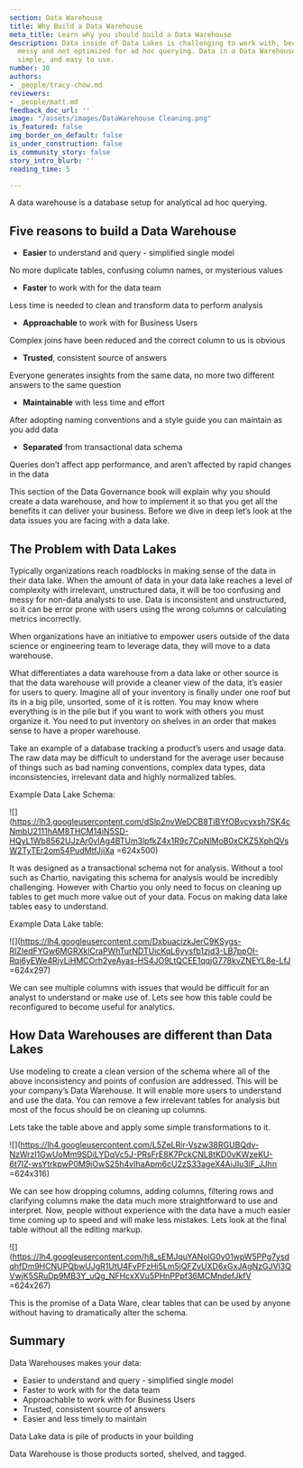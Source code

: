 ```yaml
---
section: Data Warehouse
title: Why Build a Data Warehouse
meta_title: Learn why you should build a Data Warehouse
description: Data inside of Data Lakes is challenging to work with, because it is
  messy and not optimized for ad hoc querying. Data in a Data Warehouse is clean,
  simple, and easy to use.
number: 30
authors:
- _people/tracy-chow.md
reviewers:
- _people/matt.md
feedback_doc_url: ''
image: "/assets/images/DataWarehouse Cleaning.png"
is_featured: false
img_border_on_default: false
is_under_construction: false
is_community_story: false
story_intro_blurb: ''
reading_time: 5

---
```

A data warehouse is a database setup for analytical ad hoc querying.

## Five reasons to build a Data Warehouse

* **Easier** to understand and query - simplified single model

No more duplicate tables, confusing column names, or mysterious values

* **Faster** to work with for the data team

Less time is needed to clean and transform data to perform analysis

* **Approachable** to work with for Business Users

Complex joins have been reduced and the correct column to us is obvious

* **Trusted**, consistent source of answers

Everyone generates insights from the same data, no more two different answers to the same question

* **Maintainable** with less time and effort

After adopting naming conventions and a style guide you can maintain as you add data

* **Separated** from transactional data schema

Queries don’t affect app performance, and aren’t affected by rapid changes in the data

This section of the Data Governance book will explain why you should create a data warehouse, and how to implement it so that you get all the benefits it can deliver your business. Before we dive in deep let’s look at the data issues you are facing with a data lake.

## The Problem with Data Lakes

Typically organizations reach roadblocks in making sense of the data in their data lake. When the amount of data in your data lake reaches a level of complexity with irrelevant, unstructured data, it will be too confusing and messy for non-data analysts to use. Data is inconsistent and unstructured, so it can be error prone with users using the wrong columns or calculating metrics incorrectly.

When organizations have an initiative to empower users outside of the data science or engineering team to leverage data, they will move to a data warehouse.

What differentiates a data warehouse from a data lake or other source is that the data warehouse will provide a cleaner view of the data, it’s easier for users to query. Imagine all of your inventory is finally under one roof but its in a big pile, unsorted, some of it is rotten. You may know where everything is in the pile but if you want to work with others you must organize it. You need to put inventory on shelves in an order that makes sense to have a proper warehouse.

Take an example of a database tracking a product’s users and usage data. The raw data may be difficult to understand for the average user because of things such as bad naming conventions, complex data types, data inconsistencies, irrelevant data and highly normalized tables.

Example Data Lake Schema:

![](https://lh3.googleusercontent.com/dSlp2nvWeDCB8TiBYfOBvcvxsh7SK4cNmbU2111hAM8THCM14iN5SD-HQyL1Wb8562UJzAr0vIAg4BTUm3lpfkZ4x1R9c7CpNlMoB0xCKZ5XphQVsW2TyTEr2om54PudMtfJjiXa =624x500)

It was designed as a transactional schema not for analysis. Without a tool such as Chartio, navigating this schema for analysis would be incredibly challenging. However with Chartio you only need to focus on cleaning up tables to get much more value out of your data. Focus on making data lake tables easy to understand.

Example Data Lake table:

![](https://lh4.googleusercontent.com/DxbuacizkJerC9KSygs-RlZIedFYGw6MGRXklCraPWhTurNDTUicKqL6yysfb1zjd3-LB7ppOI-Rqi6yEWe4RjyLiHMCOrh2yeAyas-HS4JO9LtQCEE1qqjG778kvZNEYL8e-LfJ =624x297)

We can see multiple columns with issues that would be difficult for an analyst to understand or make use of. Lets see how this table could be reconfigured to become useful for analytics.

## How Data Warehouses are different than Data Lakes

Use modeling to create a clean version of the schema where all of the above inconsistency and points of confusion are addressed. This will be your company’s Data Warehouse. It will enable more users to understand and use the data. You can remove a few irrelevant tables for analysis but most of the focus should be on cleaning up columns.

Lets take the table above and apply some simple transformations to it.

![](https://lh4.googleusercontent.com/L5ZeLRir-Vszw38RGUBQdv-NzWrzI1GwUoMm9SDiLYDqVc5J-PRsFrE8K7PckCNL8tKD0vKWzeKU-6t7IZ-wsYtrkpwP0M9jOwS25h4vIhaApm6cU2zS33ageX4AiJIu3lF_JJhn =624x316)

We can see how dropping columns, adding columns, filtering rows and clarifying columns make the data much more straightforward to use and interpret. Now, people without experience with the data have a much easier time coming up to speed and will make less mistakes. Lets look at the final table without all the editing markup.

![](https://lh4.googleusercontent.com/h8_sEMJquYANolG0y01wpW5PPg7ysdqhfDm9HCNUPQbwUJgR1UtU4FvPFzHi5Lm5jQFZvUXD6xGxJAgNzGJVl3QVwjK5SRuDp9MB3Y_uQg_NFHcxXVu5PHnPPpf36MCMndefJkfV =624x267)

This is the promise of a Data Ware, clear tables that can be used by anyone without having to dramatically alter the schema.

## Summary

Data Warehouses makes your data:

* Easier to understand and query - simplified single model
* Faster to work with for the data team
* Approachable to work with for Business Users
* Trusted, consistent source of answers
* Easier and less timely to maintain

Data Lake data is pile of products in your building

Data Warehouse is those products sorted, shelved, and tagged.